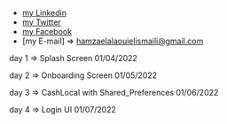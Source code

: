 

- [my Linkedin](https://www.linkedin.com/in/hamza-el-alaoui-el-ismaili-85536a15a/)
- [my Twitter](https://twitter.com/hamzaalaouielis)
- [my Facebook](https://m.facebook.com/hamza.alawi.1671/)
- [my E-mail] =>  hamzaelalaouielismaili@gmail.com



day 1 => Splash Screen 01/04/2022

day 2 => Onboarding Screen 01/05/2022

day 3 => CashLocal with Shared_Preferences 01/06/2022

day 4 => Login UI 01/07/2022

